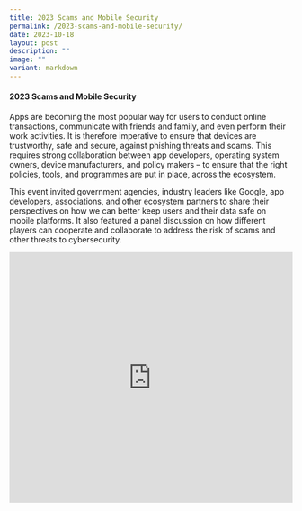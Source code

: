 ```yaml
---
title: 2023 Scams and Mobile Security
permalink: /2023-scams-and-mobile-security/
date: 2023-10-18
layout: post
description: ""
image: ""
variant: markdown
---
```

#### **2023 Scams and Mobile Security**

Apps are becoming the most popular way for users to conduct online transactions, communicate with friends and family, and even perform their work activities. It is therefore imperative to ensure that devices are trustworthy, safe and secure, against phishing threats and scams. This requires strong collaboration between app developers, operating system owners, device manufacturers, and policy makers – to ensure that the right policies, tools, and programmes are put in place, across the ecosystem. 

This event invited government agencies, industry leaders like Google, app developers, associations, and other ecosystem partners to share their perspectives on how we can better keep users and their data safe on mobile platforms. It also featured a panel discussion on how different players can cooperate and collaborate to address the risk of scams and other threats to cybersecurity. 

<iframe allowfullscreen="" allow="accelerometer; autoplay; clipboard-write; encrypted-media; gyroscope; picture-in-picture; web-share" frameborder="0" title="YouTube video player" src="https://www.youtube.com/embed/to7WjaINI_8?si=HTOkUyvGmrqRmr0C" width="100%" height="445"></iframe>